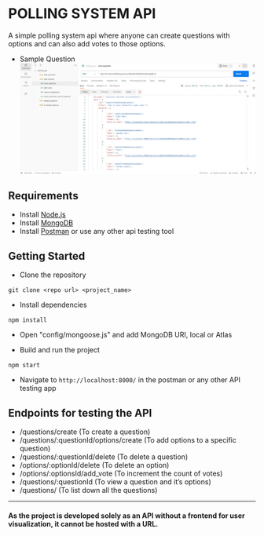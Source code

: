 # POLLING SYSTEM API

A simple polling system api where anyone can create questions with options and can also add votes to those options.


- Sample Question
  ![question](./images/view_question.png)

## Requirements

- Install [Node.js](https://nodejs.org/en/)
- Install [MongoDB](https://docs.mongodb.com/manual/installation/)
- Install [Postman](https://www.postman.com/downloads/) or use any other api testing tool

## Getting Started

- Clone the repository

```
git clone <repo url> <project_name>
```

- Install dependencies

```
npm install
```

- Open "config/mongoose.js" and add MongoDB URI, local or Atlas

- Build and run the project

```
npm start
```

- Navigate to `http://localhost:8000/` in the postman or any other API testing app

## Endpoints for testing the API

- /questions/create (To create a question)
- /questions/:questionId/options/create (To add options to a specific question)
- /questions/:questionId/delete (To delete a question)
- /options/:optionId/delete (To delete an option)
- /options/:optionsId/add_vote (To increment the count of votes)
- /questions/:questionId (To view a question and it’s options)
- /questions/ (To list down all the questions)

---

#### As the project is developed solely as an API without a frontend for user visualization, it cannot be hosted with a URL.
